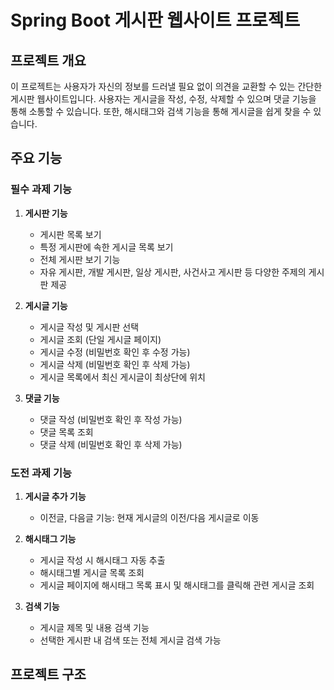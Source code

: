 # Spring Boot 게시판 웹사이트 프로젝트

## 프로젝트 개요
이 프로젝트는 사용자가 자신의 정보를 드러낼 필요 없이 의견을 교환할 수 있는 간단한 게시판 웹사이트입니다. 사용자는 게시글을 작성, 수정, 삭제할 수 있으며 댓글 기능을 통해 소통할 수 있습니다. 또한, 해시태그와 검색 기능을 통해 게시글을 쉽게 찾을 수 있습니다.

## 주요 기능

### 필수 과제 기능
1. **게시판 기능**
   - 게시판 목록 보기
   - 특정 게시판에 속한 게시글 목록 보기
   - 전체 게시판 보기 기능
   - 자유 게시판, 개발 게시판, 일상 게시판, 사건사고 게시판 등 다양한 주제의 게시판 제공

2. **게시글 기능**
   - 게시글 작성 및 게시판 선택
   - 게시글 조회 (단일 게시글 페이지)
   - 게시글 수정 (비밀번호 확인 후 수정 가능)
   - 게시글 삭제 (비밀번호 확인 후 삭제 가능)
   - 게시글 목록에서 최신 게시글이 최상단에 위치

3. **댓글 기능**
   - 댓글 작성 (비밀번호 확인 후 작성 가능)
   - 댓글 목록 조회
   - 댓글 삭제 (비밀번호 확인 후 삭제 가능)

### 도전 과제 기능
1. **게시글 추가 기능**
   - 이전글, 다음글 기능: 현재 게시글의 이전/다음 게시글로 이동

2. **해시태그 기능**
   - 게시글 작성 시 해시태그 자동 추출
   - 해시태그별 게시글 목록 조회
   - 게시글 페이지에 해시태그 목록 표시 및 해시태그를 클릭해 관련 게시글 조회

3. **검색 기능**
   - 게시글 제목 및 내용 검색 기능
   - 선택한 게시판 내 검색 또는 전체 게시글 검색 가능

## 프로젝트 구조
